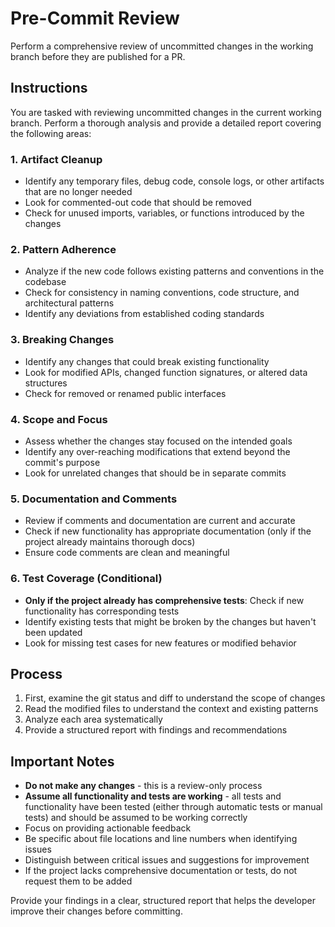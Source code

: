 # Pre-Commit Review

Perform a comprehensive review of uncommitted changes in the working branch before they are published for a PR.

## Instructions

You are tasked with reviewing uncommitted changes in the current working branch. Perform a thorough analysis and provide a detailed report covering the following areas:

### 1. Artifact Cleanup
- Identify any temporary files, debug code, console logs, or other artifacts that are no longer needed
- Look for commented-out code that should be removed
- Check for unused imports, variables, or functions introduced by the changes

### 2. Pattern Adherence
- Analyze if the new code follows existing patterns and conventions in the codebase
- Check for consistency in naming conventions, code structure, and architectural patterns
- Identify any deviations from established coding standards

### 3. Breaking Changes
- Identify any changes that could break existing functionality
- Look for modified APIs, changed function signatures, or altered data structures
- Check for removed or renamed public interfaces

### 4. Scope and Focus
- Assess whether the changes stay focused on the intended goals
- Identify any over-reaching modifications that extend beyond the commit's purpose
- Look for unrelated changes that should be in separate commits

### 5. Documentation and Comments
- Review if comments and documentation are current and accurate
- Check if new functionality has appropriate documentation (only if the project already maintains thorough docs)
- Ensure code comments are clean and meaningful

### 6. Test Coverage (Conditional)
- **Only if the project already has comprehensive tests**: Check if new functionality has corresponding tests
- Identify existing tests that might be broken by the changes but haven't been updated
- Look for missing test cases for new features or modified behavior

## Process

1. First, examine the git status and diff to understand the scope of changes
2. Read the modified files to understand the context and existing patterns
3. Analyze each area systematically
4. Provide a structured report with findings and recommendations

## Important Notes

- **Do not make any changes** - this is a review-only process
- **Assume all functionality and tests are working** - all tests and functionality have been tested (either through automatic tests or manual tests) and should be assumed to be working correctly
- Focus on providing actionable feedback
- Be specific about file locations and line numbers when identifying issues
- Distinguish between critical issues and suggestions for improvement
- If the project lacks comprehensive documentation or tests, do not request them to be added

Provide your findings in a clear, structured report that helps the developer improve their changes before committing.